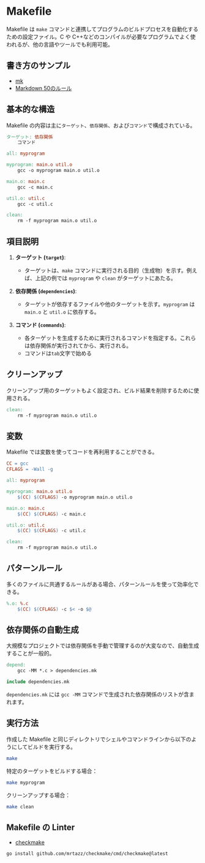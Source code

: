 # Makefile

Makefile は `make` コマンドと連携してプログラムのビルドプロセスを自動化するための設定ファイル。C や C++などのコンパイルが必要なプログラムでよく使われるが、他の言語やツールでも利用可能。

## 書き方のサンプル

- [mk](https://github.com/hiromaily/mk/blob/master/Makefile)
- [Markdown 50のルール](https://qiita.com/antk/items/e11cac45f9da343e7bf0)

## 基本的な構造

Makefile の内容は主に`ターゲット`、`依存関係`、および`コマンド`で構成されている。

```makefile
ターゲット: 依存関係
    コマンド
```

```makefile
all: myprogram

myprogram: main.o util.o
    gcc -o myprogram main.o util.o

main.o: main.c
    gcc -c main.c

util.o: util.c
    gcc -c util.c

clean:
    rm -f myprogram main.o util.o
```

## 項目説明

1. **ターゲット (`target`)**:

   - ターゲットは、`make` コマンドに実行される目的（生成物）を示す。例えば、上記の例では `myprogram` や `clean` がターゲットにあたる。

2. **依存関係 (`dependencies`)**:

   - ターゲットが依存するファイルや他のターゲットを示す。`myprogram` は `main.o` と `util.o` に依存する。

3. **コマンド (`commands`)**:
   - 各ターゲットを生成するために実行されるコマンドを指定する。これらは依存関係が実行されてから、実行される。
   - コマンドは`tab`文字で始める

## クリーンアップ

クリーンアップ用のターゲットもよく設定され、ビルド結果を削除するために使用される。

```makefile
clean:
    rm -f myprogram main.o util.o
```

## 変数

Makefile では変数を使ってコードを再利用することができる。

```makefile
CC = gcc
CFLAGS = -Wall -g

all: myprogram

myprogram: main.o util.o
    $(CC) $(CFLAGS) -o myprogram main.o util.o

main.o: main.c
    $(CC) $(CFLAGS) -c main.c

util.o: util.c
    $(CC) $(CFLAGS) -c util.c

clean:
    rm -f myprogram main.o util.o
```

## パターンルール

多くのファイルに共通するルールがある場合、パターンルールを使って効率化できる。

```makefile
%.o: %.c
    $(CC) $(CFLAGS) -c $< -o $@
```

## 依存関係の自動生成

大規模なプロジェクトでは依存関係を手動で管理するのが大変なので、自動生成することが一般的。

```Makefile
depend:
    gcc -MM *.c > dependencies.mk

include dependencies.mk
```

`dependencies.mk` には `gcc -MM` コマンドで生成された依存関係のリストが含まれます。

## 実行方法

作成した Makefile と同じディレクトリでシェルやコマンドラインから以下のようにしてビルドを実行する。

```sh
make
```

特定のターゲットをビルドする場合：

```sh
make myprogram
```

クリーンアップする場合：

```sh
make clean
```

## Makefile の Linter

- [checkmake](https://github.com/mrtazz/checkmake)

```sh
go install github.com/mrtazz/checkmake/cmd/checkmake@latest
```
